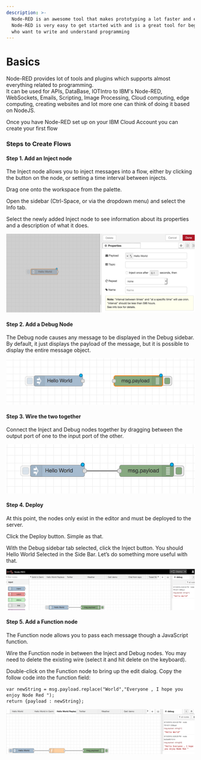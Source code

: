 ```yaml
---
description: >-
  Node-RED is an awesome tool that makes prototyping a lot faster and easier!
  Node-RED is very easy to get started with and is a great tool for beginners
  who want to write and understand programming
---
```


# Basics

Node-RED provides lot of tools and plugins which supports almost everything related to programming.  
 It can be used for APIs, DataBase, IOTIntro to IBM's Node-RED, WebSockets, Emails, Scripting, Image Processing, Cloud computing, edge computing, creating websites and lot more one can think of doing it based on NodeJS. 

Once you have Node-RED set up on your IBM Cloud Account you can create your first flow 

### Steps to Create Flows 

#### Step 1. Add an Inject node 

The Inject node allows you to inject messages into a flow, either by clicking the button on the node, or setting a time interval between injects.

Drag one onto the workspace from the palette.

Open the sidebar \(Ctrl-Space, or via the dropdown menu\) and select the Info tab.

Select the newly added Inject node to see information about its properties and a description of what it does.

![](../.gitbook/assets/image%20%2843%29.png)

#### Step 2. Add a Debug Node 

The Debug node causes any message to be displayed in the Debug sidebar. By default, it just displays the payload of the message, but it is possible to display the entire message object.

![](../.gitbook/assets/image%20%2835%29.png)

#### Step 3. **Wire the two together**

Connect the Inject and Debug nodes together by dragging between the output port of one to the input port of the other.

![](../.gitbook/assets/image%20%2834%29.png)

#### **Step 4. Deploy** 

At this point, the nodes only exist in the editor and must be deployed to the server.

Click the Deploy button. Simple as that.

With the Debug sidebar tab selected, click the Inject button. You should Hello World Selected in the Side Bar. Let’s do something more useful with that.

![](../.gitbook/assets/image%20%2842%29.png)

#### Step 5. **Add a Function node**

The Function node allows you to pass each message though a JavaScript function.

Wire the Function node in between the Inject and Debug nodes. You may need to delete the existing wire \(select it and hit delete on the keyboard\).

Double-click on the Function node to bring up the edit dialog. Copy the follow code into the function field:

```text
var newString = msg.payload.replace("World","Everyone , I hope you enjoy Node Red ");
return {payload : newString};
```

![](../.gitbook/assets/image%20%2822%29.png)



